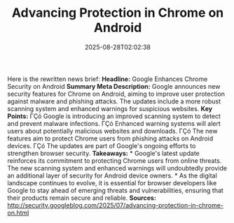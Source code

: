 ﻿---
title: "Advancing Protection in Chrome on Android"
date: "2025-08-28T02:02:38"
category: "Markets"
summary: ""
slug: "advancing protection in chrome on android"
source_urls:
  - "http://security.googleblog.com/2025/07/advancing-protection-in-chrome-on.html"
seo:
  title: "Advancing Protection in Chrome on Android | Hash n Hedge"
  description: ""
  keywords: ["news", "markets", "brief"]
---
Here is the rewritten news brief:  **Headline:** Google Enhances Chrome Security on Android  **Summary Meta Description:** Google announces new security features for Chrome on Android, aiming to improve user protection against malware and phishing attacks. The updates include a more robust scanning system and enhanced warnings for suspicious websites.  **Key Points:**  ΓÇó Google is introducing an improved scanning system to detect and prevent malware infections. ΓÇó Enhanced warning systems will alert users about potentially malicious websites and downloads. ΓÇó The new features aim to protect Chrome users from phishing attacks on Android devices. ΓÇó The updates are part of Google's ongoing efforts to strengthen browser security.  **Takeaways:**  * Google's latest update reinforces its commitment to protecting Chrome users from online threats. The new scanning system and enhanced warnings will undoubtedly provide an additional layer of security for Android device owners. * As the digital landscape continues to evolve, it is essential for browser developers like Google to stay ahead of emerging threats and vulnerabilities, ensuring that their products remain secure and reliable.  **Sources:** http://security.googleblog.com/2025/07/advancing-protection-in-chrome-on.html 
